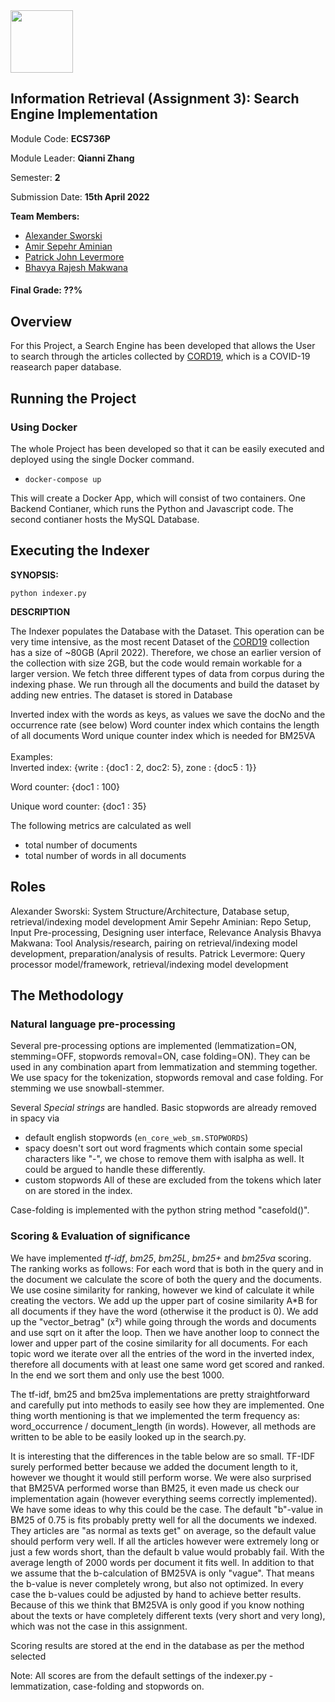 <img src="https://people.bath.ac.uk/mtc47/img/collaborators/QM_Logo.png" height=100>

## Information Retrieval (Assignment 3): Search Engine Implementation

Module Code: **ECS736P** 

Module Leader: **Qianni Zhang**

Semester: **2**

Submission Date: **15th April 2022**

__Team Members:__
* [Alexander Sworski](mailto:a.sworski@se21.qmul.ac.uk)
* [Amir Sepehr Aminian](mailto:a.aminian@se21.qmul.ac.uk)
* [Patrick John Levermore](mailto:p.levermore@se21.qmul.ac.uk)
* [Bhavya Rajesh Makwana](mailto:b.r.makwana@se21.qmul.ac.uk)

#### Final Grade: ??%

## Overview

For this Project, a Search Engine has been developed that allows the User to search through the articles collected by [CORD19](https://ai2-semanticscholar-cord-19.s3-us-west-2.amazonaws.com/historical_releases.html), which is a COVID-19 reasearch paper database.

## Running the Project

### Using  Docker
The whole Project has been developed so that it can be easily executed and deployed using the single Docker command.

-  `docker-compose up`

This will create a Docker App, which will consist of two containers. One Backend Contianer, which runs the Python and Javascript code. The second contianer hosts the MySQL Database.

## Executing the Indexer
**SYNOPSIS:**
    
    python indexer.py

**DESCRIPTION**

The Indexer populates the Database with the Dataset. This operation can be very time intensive, as the most recent Dataset of the [CORD19](https://ai2-semanticscholar-cord-19.s3-us-west-2.amazonaws.com/historical_releases.html) collection has a size of ~80GB (April 2022). Therefore, we chose an earlier version of the collection with size 2GB, but the code would remain workable for a larger version.
We fetch three different types of data from corpus during the indexing phase. We run through all the documents and build the dataset by adding new entries. The dataset is stored in Database

Inverted index with the words as keys, as values we save the docNo and the occurrence rate (see below)
Word counter index which contains the length of all documents
Word unique counter index which is needed for BM25VA<br /><br />
Examples:<br />
Inverted index: {write : {doc1 : 2, doc2: 5}, zone : {doc5 : 1}}

Word counter: {doc1 : 100}

Unique word counter: {doc1 : 35}

The following metrics are calculated as well

* total number of documents
* total number of words in all documents

## Roles

Alexander Sworski: System Structure/Architecture, Database setup, retrieval/indexing model development 
Amir Sepehr Aminian: Repo Setup, Input Pre-processing, Designing user interface, Relevance Analysis 
Bhavya Makwana: Tool Analysis/research, pairing on retrieval/indexing model development, preparation/analysis of results. 
Patrick Levermore: Query processor model/framework, retrieval/indexing model development 

## The Methodology

### Natural language pre-processing

Several pre-processing options are implemented (lemmatization=ON, stemming=OFF, stopwords removal=ON, case folding=ON).
They can be used in any combination apart from lemmatization and stemming together.
We use spacy for the tokenization, stopwords removal and case folding. For stemming we use snowball-stemmer.

Several *Special strings* are handled. Basic stopwords are already removed in spacy via
- default english stopwords (`en_core_web_sm.STOPWORDS`)
- spacy doesn't sort out word fragments which contain some special characters like "-", we chose to remove them with isalpha as well. It could be argued to handle these differently.
- custom stopwords
All of these are excluded from the tokens which later on are stored in the index.

Case-folding is implemented with the python string method "casefold()".

### Scoring & Evaluation of significance

We have implemented *tf-idf*, *bm25*, *bm25L*, *bm25+* and *bm25va* scoring. The ranking works as follows:
For each word that is both in the query and in the document we calculate the score of both the query and the documents. 
We use cosine similarity for ranking, however we kind of calculate it while creating the vectors.
We add up the upper part of cosine similarity A*B for all documents if they have the word (otherwise it the product is 0).
We add up the "vector_betrag" (x²) while going through the words and documents and use sqrt on it after the loop.
Then we have another loop to connect the lower and upper part of the cosine similarity for all documents.
For each topic word we iterate over all the entries of the word in the inverted index, therefore all documents with at least one same word get scored and ranked.
In the end we sort them and only use the best 1000.

The tf-idf, bm25 and bm25va implementations are pretty straightforward and carefully put into methods to easily see how they are implemented.
One thing worth mentioning is that we implemented the term frequency as: word_occurrence / document_length (in words).
However, all methods are written to be able to be easily looked up in the search.py.

It is interesting that the differences in the table below are so small. TF-IDF surely performed better because we added the document length to it, however we thought
it would still perform worse.
We were also surprised that BM25VA performed worse than BM25, it even made us check our implementation again (however everything seems correctly implemented).
We have some ideas to why this could be the case. The default "b"-value in BM25 of 0.75 is fits probably pretty well for all the documents we indexed. They articles
are "as normal as texts get" on average, so the default value should perform very well. If all the articles however were extremely long or just a few words short, than
the default b value would probably fail. With the average length of 2000 words per document it fits well. In addition to that we assume that the b-calculation of BM25VA
is only "vague". That means the b-value is never completely wrong, but also not optimized. In every case the b-values could be adjusted by hand to achieve better results.
Because of this we think that BM25VA is only good if you know nothing about the texts or have completely different texts (very short and very long), which was not the case
in this assignment.

Scoring results are stored at the end in the database as per the method selected

Note: All scores are from the default settings of the indexer.py - lemmatization, case-folding and stopwords on.








